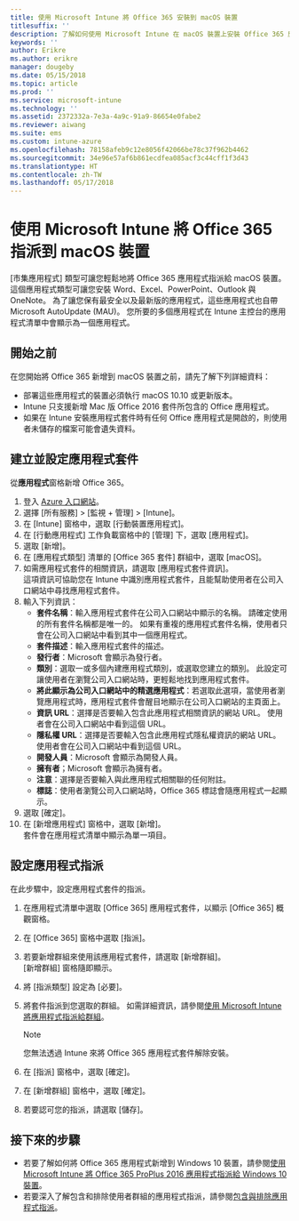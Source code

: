 ```yaml
---
title: 使用 Microsoft Intune 將 Office 365 安裝到 macOS 裝置
titlesuffix: ''
description: 了解如何使用 Microsoft Intune 在 macOS 裝置上安裝 Office 365 應用程式。
keywords: ''
author: Erikre
ms.author: erikre
manager: dougeby
ms.date: 05/15/2018
ms.topic: article
ms.prod: ''
ms.service: microsoft-intune
ms.technology: ''
ms.assetid: 2372332a-7e3a-4a9c-91a9-86654e0fabe2
ms.reviewer: aiwang
ms.suite: ems
ms.custom: intune-azure
ms.openlocfilehash: 78158afeb9c12e8056f42066be78c37f962b4462
ms.sourcegitcommit: 34e96e57af6b861ecdfea085acf3c44cff1f3d43
ms.translationtype: HT
ms.contentlocale: zh-TW
ms.lasthandoff: 05/17/2018
---
```

# <a name="assign-office-365-to-macos-devices-with-microsoft-intune"></a>使用 Microsoft Intune 將 Office 365 指派到 macOS 裝置

[市集應用程式] 類型可讓您輕鬆地將 Office 365 應用程式指派給 macOS 裝置。 這個應用程式類型可讓您安裝 Word、Excel、PowerPoint、Outlook 與 OneNote。 為了讓您保有最安全以及最新版的應用程式，這些應用程式也自帶 Microsoft AutoUpdate (MAU)。 您所要的多個應用程式在 Intune 主控台的應用程式清單中會顯示為一個應用程式。


## <a name="before-you-start"></a>開始之前

在您開始將 Office 365 新增到 macOS 裝置之前，請先了解下列詳細資料：

- 部署這些應用程式的裝置必須執行 macOS 10.10 或更新版本。
- Intune 只支援新增 Mac 版 Office 2016 套件所包含的 Office 應用程式。
- 如果在 Intune 安裝應用程式套件時有任何 Office 應用程式是開啟的，則使用者未儲存的檔案可能會遺失資料。

## <a name="create-and-configure-the-app-suite"></a>建立並設定應用程式套件

從**應用程式**窗格新增 Office 365。
1. 登入 [Azure 入口網站](https://portal.azure.com)。
2. 選擇 [所有服務] > [監視 + 管理] > [Intune]。
3. 在 [Intune] 窗格中，選取 [行動裝置應用程式]。
4. 在 [行動應用程式] 工作負載窗格中的 [管理] 下，選取 [應用程式]。 
5. 選取 [新增]。
6. 在 [應用程式類型] 清單的 [Office 365 套件] 群組中，選取 [macOS]。
7. 如需應用程式套件的相關資訊，請選取 [應用程式套件資訊]。  
    這項資訊可協助您在 Intune 中識別應用程式套件，且能幫助使用者在公司入口網站中尋找應用程式套件。
8. 輸入下列資訊：
    - **套件名稱**：輸入應用程式套件在公司入口網站中顯示的名稱。 請確定使用的所有套件名稱都是唯一的。 如果有重複的應用程式套件名稱，使用者只會在公司入口網站中看到其中一個應用程式。
    - **套件描述**：輸入應用程式套件的描述。
    - **發行者**：Microsoft 會顯示為發行者。
    - **類別**：選取一或多個內建應用程式類別，或選取您建立的類別。 此設定可讓使用者在瀏覽公司入口網站時，更輕鬆地找到應用程式套件。
    - **將此顯示為公司入口網站中的精選應用程式**：若選取此選項，當使用者瀏覽應用程式時，應用程式套件會醒目地顯示在公司入口網站的主頁面上。
    - **資訊 URL**：選擇是否要輸入包含此應用程式相關資訊的網站 URL。 使用者會在公司入口網站中看到這個 URL。
    - **隱私權 URL**：選擇是否要輸入包含此應用程式隱私權資訊的網站 URL。 使用者會在公司入口網站中看到這個 URL。
    - **開發人員**：Microsoft 會顯示為開發人員。
    - **擁有者**；Microsoft 會顯示為擁有者。
    - **注意**：選擇是否要輸入與此應用程式相關聯的任何附註。
    - **標誌**：使用者瀏覽公司入口網站時，Office 365 標誌會隨應用程式一起顯示。
9. 選取 [確定]。
10. 在 [新增應用程式] 窗格中，選取 [新增]。  
    套件會在應用程式清單中顯示為單一項目。

## <a name="configure-app-assignments"></a>設定應用程式指派

在此步驟中，設定應用程式套件的指派。 

1. 在應用程式清單中選取 [Office 365] 應用程式套件，以顯示 [Office 365] 概觀窗格。
2. 在 [Office 365] 窗格中選取 [指派]。
3. 若要新增群組來使用該應用程式套件，請選取 [新增群組]。  
    [新增群組] 窗格隨即顯示。
4. 將 [指派類型] 設定為 [必要]。
5. 將套件指派到您選取的群組。 如需詳細資訊，請參閱[使用 Microsoft Intune 將應用程式指派給群組](apps-deploy.md)。

    >[!Note]
    > 您無法透過 Intune 來將 Office 365 應用程式套件解除安裝。

5. 在 [指派] 窗格中，選取 [確定]。
6. 在 [新增群組] 窗格中，選取 [確定]。
7. 若要認可您的指派，請選取 [儲存]。

## <a name="next-steps"></a>接下來的步驟

- 若要了解如何將 Office 365 應用程式新增到 Windows 10 裝置，請參閱[使用 Microsoft Intune 將 Office 365 ProPlus 2016 應用程式指派給 Windows 10 裝置](apps-add-office365.md)。
- 若要深入了解包含和排除使用者群組的應用程式指派，請參閱[包含與排除應用程式指派](apps-inc-exl-assignments.md)。
